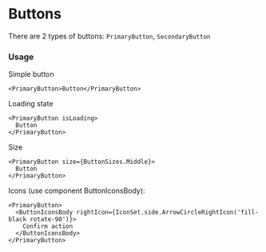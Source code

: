 # Buttons 

There are 2 types of buttons: `PrimaryButton`, `SecondaryButton`


### Usage
Simple button

```<PrimaryButton>Button</PrimaryButton>```

Loading state

```
<PrimaryButton isLoading>
  Button
</PrimaryButton>
```

Size

```
<PrimaryButton size={ButtonSizes.Middle}>
  Button
</PrimaryButton>
```


Icons (use component ButtonIconsBody):
```
<PrimaryButton>
  <ButtonIconsBody rightIcon={IconSet.side.ArrowCircleRightIcon('fill-black rotate-90')}>
    Confirm action
  </ButtonIconsBody>
</PrimaryButton>
```